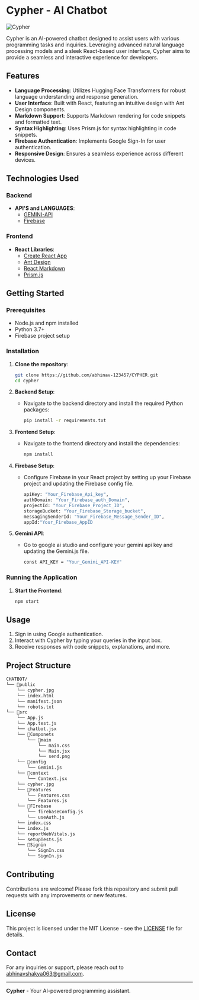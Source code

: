 # Cypher - AI Chatbot

![Cypher](https://img.shields.io/badge/Cypher-AI%20Chatbot-brightgreen)

Cypher is an AI-powered chatbot designed to assist users with various programming tasks and inquiries. Leveraging advanced natural language processing models and a sleek React-based user interface, Cypher aims to provide a seamless and interactive experience for developers.

## Features

- **Language Processing**: Utilizes Hugging Face Transformers for robust language understanding and response generation.
- **User Interface**: Built with React, featuring an intuitive design with Ant Design components.
- **Markdown Support**: Supports Markdown rendering for code snippets and formatted text.
- **Syntax Highlighting**: Uses Prism.js for syntax highlighting in code snippets.
- **Firebase Authentication**: Implements Google Sign-In for user authentication.
- **Responsive Design**: Ensures a seamless experience across different devices.

## Technologies Used

### Backend

- **API'S and LANGUAGES**:
  - [GEMINI-API](https://ai.google.dev/aistudio)
  - [Firebase](https://firebase.google.com)

### Frontend

- **React Libraries**:
  - [Create React App](https://create-react-app.dev/)
  - [Ant Design](https://ant.design/)
  - [React Markdown](https://github.com/remarkjs/react-markdown)
  - [Prism.js](https://prismjs.com/)

## Getting Started

### Prerequisites

- Node.js and npm installed
- Python 3.7+
- Firebase project setup

### Installation

1. **Clone the repository**:
    ```bash
    git clone https://github.com/abhinav-123457/CYPHER.git
    cd cypher
    ```

2. **Backend Setup**:
    - Navigate to the backend directory and install the required Python packages:
        ```bash
        pip install -r requirements.txt
        ```

3. **Frontend Setup**:
    - Navigate to the frontend directory and install the dependencies:
        ```bash
        npm install
        ```
        
4. **Firebase Setup**:
    - Configure Firebase in your React project by setting up your Firebase project and updating the Firebase config file.
        ```bash
        apiKey: "Your_Firebase_Api_key",
        authDomain: "Your_Firebase_auth_Domain",
        projectId: "Your_Firebase_Project_ID",
        storageBucket: "Your_Firebase_Storage_bucket",
        messagingSenderId: "Your_Firebase_Message_Sender_ID",
        appId:"Your_Firebase_AppID
        ```
5. **Gemini API**:
    - Go to google ai studio and configure your gemini api key and updating the Gemini.js file.
        ```bash
        const API_KEY = "Your_Gemini_API-KEY"
        ```
### Running the Application

1. **Start the Frontend**:
    ```bash
    npm start
    ```

## Usage

1. Sign in using Google authentication.
2. Interact with Cypher by typing your queries in the input box.
3. Receive responses with code snippets, explanations, and more.

## Project Structure
```bash
CHATBOT/
└── 📁public
    └── cypher.jpg
    └── index.html
    └── manifest.json
    └── robots.txt
└── 📁src
    └── App.js
    └── App.test.js
    └── chatbot.jsx
    └── 📁Componets
        └── 📁main
            └── main.css
            └── Main.jsx
            └── send.png
    └── 📁config
        └── Gemini.js
    └── 📁context
        └── Context.jsx
    └── cypher.jpg
    └── 📁Features
        └── Features.css
        └── Features.js
    └── 📁FIrebase
        └── firebaseConfig.js
        └── useAuth.js
    └── index.css
    └── index.js
    └── reportWebVitals.js
    └── setupTests.js
    └── 📁Signin
        └── SignIn.css
        └── SignIn.js
```

## Contributing

Contributions are welcome! Please fork this repository and submit pull requests with any improvements or new features.

## License

This project is licensed under the MIT License - see the [LICENSE](LICENSE) file for details.


## Contact

For any inquiries or support, please reach out to [abhinavshakya063@gmail.com](mailto:abhinavshakya063@gmail.com).

---

**Cypher** - Your AI-powered programming assistant.

